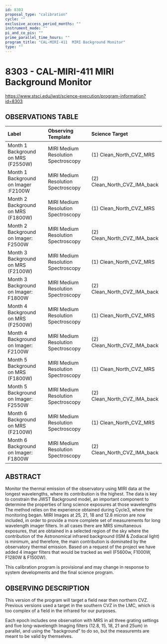 ```yaml
---
id: 8303
proposal_type: "calibration"
cycle: ""
exclusive_access_period_months: ""
instrument_mode: ""
pi_and_co_pis: ""
prime_parallel_time_hours: ""
program_title: "CAL-MIRI-411  MIRI Background Monitor"
type: ""
---
```

# 8303 - CAL-MIRI-411  MIRI Background Monitor
https://www.stsci.edu/jwst/science-execution/program-information?id=8303
## OBSERVATIONS TABLE
| Label                               | Observing Template                       | Science Target             |
| :---------------------------------- | :--------------------------------------- | :------------------------- |
| Month 1 Background on MRS (F2550W)  | MIRI Medium Resolution Spectroscopy      | (1) Clean_North_CVZ_MRS    |
| Month 1 Background on Imager :F2100W | MIRI Medium Resolution Spectroscopy      | (2) Clean_North_CVZ_IMA_back |
| Month 2 Background on MRS (F1800W)  | MIRI Medium Resolution Spectroscopy      | (1) Clean_North_CVZ_MRS    |
| Month 2 Background on Imager: F2500W | MIRI Medium Resolution Spectroscopy      | (2) Clean_North_CVZ_IMA_back |
| Month 3 Background on MRS (F2100W)  | MIRI Medium Resolution Spectroscopy      | (1) Clean_North_CVZ_MRS    |
| Month 3 Background on Imager: F1800W | MIRI Medium Resolution Spectroscopy      | (2) Clean_North_CVZ_IMA_back |
| Month 4 Background on MRS (F2500W)  | MIRI Medium Resolution Spectroscopy      | (1) Clean_North_CVZ_MRS    |
| Month 4 Background on Imager: F2100W | MIRI Medium Resolution Spectroscopy      | (2) Clean_North_CVZ_IMA_back |
| Month 5 Background on MRS (F1800W)  | MIRI Medium Resolution Spectroscopy      | (1) Clean_North_CVZ_MRS    |
| Month 5 Background on Imager: F2550W | MIRI Medium Resolution Spectroscopy      | (2) Clean_North_CVZ_IMA_back |
| Month 6 Background on MRS (F2100W)  | MIRI Medium Resolution Spectroscopy      | (1) Clean_North_CVZ_MRS    |
| Month 6 Background on Imager: F1800W | MIRI Medium Resolution Spectroscopy      | (2) Clean_North_CVZ_IMA_back |

## ABSTRACT

Monitor the thermal emission of the observatory using MIRI data at the longest wavelengths, where its contribution is the highest. The data is key to constrain the JWST Background model, an important component to determine the properties of long science exposures at those wavelengths The method relies on the experience obtained during Cycle3, where the monitoring began. MIRI Images at 25, 21, 18 and 12.8 micron are now included, in order to provide a more complete set of measurements for long wavelength imager filters. In all cases there are MRS simultaneous exposures, that are obtained in a selected region of the sky where the contribution of the Astronomical infrared background (ISM & Zodiacal light) is minimum, and therefore, the main contribution is dominated by the observatory thermal emission.
Based on a request of the project we have added 4 imager filters that would be tracked as well (F5600w, F1000W, F1280W & F1500W).

This calibration program is provisional and may change in response to system developments and the final science program.

## OBSERVING DESCRIPTION

This version of the program will target a field near then northern CVZ. Previous versions used a target in the southern CVZ in the LMC, which is too complex of a field in the infrared for our purposes.

Each epoch includes one observation with MRS in all three grating settings and five long-wavelength Imaging filters (12.8, 15, 18, 21 and 25um) in parallel, and using the "background" to do so, but the measuremts are meant to be valid by themselves.